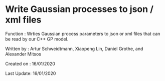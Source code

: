 # Write Gaussian processes to json / xml files

Function   : Wrties Gaussian process parameters to json or xml files that can be read by our C++ GP model.

Written by : Artur Schweidtmann, Xiaopeng Lin, Daniel Grothe, and Alexander Mitsos

Created on : 16/01/2020

Last Update: 16/01/2020
